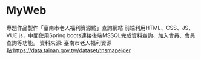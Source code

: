 # MyWeb
專題作品製作「臺南市老人福利資源點」查詢網站
前端利用HTML、CSS、JS、VUE.js，中間使用Spring boots連接後端MSSQL完成資料查詢、加入會員、會員查詢等功能。
資料來源:
臺南市老人福利資源點:https://data.tainan.gov.tw/dataset/tnsmapelder
